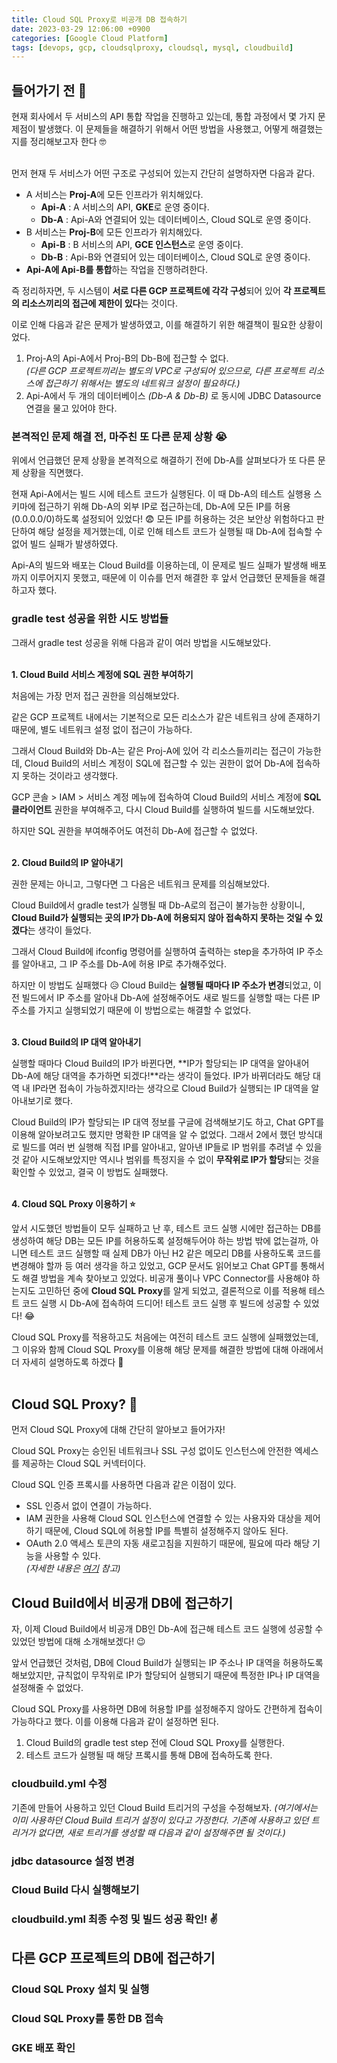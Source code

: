 ```yaml
---
title: Cloud SQL Proxy로 비공개 DB 접속하기
date: 2023-03-29 12:06:00 +0900
categories: [Google Cloud Platform]
tags: [devops, gcp, cloudsqlproxy, cloudsql, mysql, cloudbuild]
---
```


## 들어가기 전 💬
현재 회사에서 두 서비스의 API 통합 작업을 진행하고 있는데, 통합 과정에서 몇 가지 문제점이 발생했다. 이 문제들을 해결하기 위해서 어떤 방법을 사용했고, 어떻게 해결했는지를 정리해보고자 한다 🤓
<br><br>

먼저 현재 두 서비스가 어떤 구조로 구성되어 있는지 간단히 설명하자면 다음과 같다.
- A 서비스는 **Proj-A**에 모든 인프라가 위치해있다.
    - **Api-A** : A 서비스의 API, **GKE**로 운영 중이다.
    - **Db-A** : Api-A와 연결되어 있는 데이터베이스, Cloud SQL로 운영 중이다.
- B 서비스는 **Proj-B**에 모든 인프라가 위치해있다.
    - **Api-B** : B 서비스의 API, **GCE 인스턴스**로 운영 중이다.
    - **Db-B** : Api-B와 연결되어 있는 데이터베이스, Cloud SQL로 운영 중이다.
- **Api-A에 Api-B를 통합**하는 작업을 진행하려한다.

즉 정리하자면, 두 시스템이 **서로 다른 GCP 프로젝트에 각각 구성**되어 있어 **각 프로젝트의 리소스끼리의 접근에 제한이 있다**는 것이다.

이로 인해 다음과 같은 문제가 발생하였고, 이를 해결하기 위한 해결책이 필요한 상황이었다.
1. Proj-A의 Api-A에서 Proj-B의 Db-B에 접근할 수 없다. <br>
    _(다른 GCP 프로젝트끼리는 별도의 VPC로 구성되어 있으므로, 다른 프로젝트 리소스에 접근하기 위해서는 별도의 네트워크 설정이 필요하다.)_
2. Api-A에서 두 개의 데이터베이스 _(Db-A & Db-B)_ 로 동시에 JDBC Datasource 연결을 물고 있어야 한다.

### 본격적인 문제 해결 전, 마주친 또 다른 문제 상황 😭
위에서 언급했던 문제 상황을 본격적으로 해결하기 전에 Db-A를 살펴보다가 또 다른 문제 상황을 직면했다.

현재 Api-A에서는 빌드 시에 테스트 코드가 실행된다. 이 때 Db-A의 테스트 실행용 스키마에 접근하기 위해 Db-A의 외부 IP로 접근하는데, Db-A에 모든 IP를 허용(0.0.0.0/0)하도록 설정되어 있었다! 😨
모든 IP를 허용하는 것은 보안상 위험하다고 판단하여 해당 설정을 제거했는데, 이로 인해 테스트 코드가 실행될 때 Db-A에 접속할 수 없어 빌드 실패가 발생하였다.

Api-A의 빌드와 배포는 Cloud Build를 이용하는데, 이 문제로 빌드 실패가 발생해 배포까지 이루어지지 못했고, 때문에 이 이슈를 먼저 해결한 후 앞서 언급했던 문제들을 해결하고자 했다.

### gradle test 성공을 위한 시도 방법들
그래서 gradle test 성공을 위해 다음과 같이 여러 방법을 시도해보았다.<br><br>


**1. Cloud Build 서비스 계정에 SQL 권한 부여하기**

처음에는 가장 먼저 접근 권한을 의심해보았다. 

같은 GCP 프로젝트 내에서는 기본적으로 모든 리소스가 같은 네트워크 상에 존재하기 때문에, 별도 네트워크 설정 없이 접근이 가능하다.

그래서 Cloud Build와 Db-A는 같은 Proj-A에 있어 각 리소스들끼리는 접근이 가능한데, Cloud Build의 서비스 계정이 SQL에 접근할 수 있는 권한이 없어 Db-A에 접속하지 못하는 것이라고 생각했다. 

GCP 콘솔 > IAM > 서비스 계정 메뉴에 접속하여 Cloud Build의 서비스 계정에 **SQL 클라이언트** 권한을 부여해주고, 다시 Cloud Build를 실행하여 빌드를 시도해보았다.

하지만 SQL 권한을 부여해주어도 여전히 Db-A에 접근할 수 없었다.
<br><br>

**2. Cloud Build의 IP 알아내기**

권한 문제는 아니고, 그렇다면 그 다음은 네트워크 문제를 의심해보았다.

Cloud Build에서 gradle test가 실행될 때 Db-A로의 접근이 불가능한 상황이니, **Cloud Build가 실행되는 곳의 IP가 Db-A에 허용되지 않아 접속하지 못하는 것일 수 있겠다**는 생각이 들었다.

그래서 Cloud Build에 ifconfig 명령어를 실행하여 출력하는 step을 추가하여 IP 주소를 알아내고, 그 IP 주소를 Db-A에 허용 IP로 추가해주었다.

하지만 이 방법도 실패했다 😥 Cloud Build는 **실행될 때마다 IP 주소가 변경**되었고, 이전 빌드에서 IP 주소를 알아내 Db-A에 설정해주어도 새로 빌드를 실행할 때는 다른 IP 주소를 가지고 실행되었기 때문에 이 방법으로는 해결할 수 없었다.
<br><br>

**3. Cloud Build의 IP 대역 알아내기**

실행할 때마다 Cloud Build의 IP가 바뀐다면, **IP가 할당되는 IP 대역을 알아내어 Db-A에 해당 대역을 추가하면 되겠다!**라는 생각이 들었다. IP가 바뀌더라도 해당 대역 내 IP라면 접속이 가능하겠지!라는 생각으로 Cloud Build가 실행되는 IP 대역을 알아내보기로 했다.

Cloud Build의 IP가 할당되는 IP 대역 정보를 구글에 검색해보기도 하고, Chat GPT를 이용해 알아보려고도 했지만 명확한 IP 대역을 알 수 없었다. 그래서 2에서 했던 방식대로 빌드를 여러 번 실행해 직접 IP를 알아내고, 알아낸 IP들로 IP 범위를 추려낼 수 있을 것 같아 시도해보았지만 역시나 범위를 특정지을 수 없이 **무작위로 IP가 할당**되는 것을 확인할 수 있었고, 결국 이 방법도 실패했다.
<br><br>

**4. Cloud SQL Proxy 이용하기 ⭐️**

앞서 시도했던 방법들이 모두 실패하고 난 후, 테스트 코드 실행 시에만 접근하는 DB를 생성하여 해당 DB는 모든 IP를 허용하도록 설정해두어야 하는 방법 밖에 없는걸까, 아니면 테스트 코드 실행할 때 실제 DB가 아닌 H2 같은 메모리 DB를 사용하도록 코드를 변경해야 할까 등 여러 생각을 하고 있었고, GCP 문서도 읽어보고 Chat GPT를 통해서도 해결 방법을 계속 찾아보고 있었다. 비공개 풀이나 VPC Connector를 사용해야 하는지도 고민하던 중에 **Cloud SQL Proxy**를 알게 되었고, 결론적으로 이를 적용해 테스트 코드 실행 시 Db-A에 접속하여 드디어! 테스트 코드 실행 후 빌드에 성공할 수 있었다! 😂

Cloud SQL Proxy를 적용하고도 처음에는 여전히 테스트 코드 실행에 실패했었는데, 그 이유와 함께 Cloud SQL Proxy를 이용해 해당 문제를 해결한 방법에 대해 아래에서 더 자세히 설명하도록 하겠다 💪
<br><br>


## Cloud SQL Proxy? 🤔
먼저 Cloud SQL Proxy에 대해 간단히 알아보고 들어가자!

Cloud SQL Proxy는 승인된 네트워크나 SSL 구성 없이도 인스턴스에 안전한 엑세스를 제공하는 Cloud SQL 커넥터이다.

Cloud SQL 인증 프록시를 사용하면 다음과 같은 이점이 있다.
- SSL 인증서 없이 연결이 가능하다.
- IAM 권한을 사용해 Cloud SQL 인스턴스에 연결할 수 있는 사용자와 대상을 제어하기 때문에, Cloud SQL에 허용할 IP를 특별히 설정해주지 않아도 된다.
- OAuth 2.0 액세스 토큰의 자동 새로고침을 지원하기 때문에, 필요에 따라 해당 기능을 사용할 수 있다.<br>_(자세한 내용은 [여기](https://cloud.google.com/sql/docs/mysql/authentication?hl=ko) 참고)_


## Cloud Build에서 비공개 DB에 접근하기
자, 이제 Cloud Build에서 비공개 DB인 Db-A에 접근해 테스트 코드 실행에 성공할 수 있었던 방법에 대해 소개해보겠다! 😉

앞서 언급했던 것처럼, DB에 Cloud Build가 실행되는 IP 주소나 IP 대역을 허용하도록 해보았지만, 규칙없이 무작위로 IP가 할당되어 실행되기 때문에 특정한 IP나 IP 대역을 설정해줄 수 없었다.

Cloud SQL Proxy를 사용하면 DB에 허용할 IP를 설정해주지 않아도 간편하게 접속이 가능하다고 했다. 이를 이용해 다음과 같이 설정하면 된다.
1. Cloud Build의 gradle test step 전에 Cloud SQL Proxy를 실행한다.
2. 테스트 코드가 실행될 때 해당 프록시를 통해 DB에 접속하도록 한다.

### cloudbuild.yml 수정
기존에 만들어 사용하고 있던 Cloud Build 트리거의 구성을 수정해보자. _(여기에서는 이미 사용하던 Cloud Build 트리거 설정이 있다고 가정한다. 기존에 사용하고 있던 트리거가 없다면, 새로 트리거를 생성할 때 다음과 같이 설정해주면 될 것이다.)_


### jdbc datasource 설정 변경

### Cloud Build 다시 실행해보기

### cloudbuild.yml 최종 수정 및 빌드 성공 확인! ✌️



## 다른 GCP 프로젝트의 DB에 접근하기

### Cloud SQL Proxy 설치 및 실행

### Cloud SQL Proxy를 통한 DB 접속

### GKE 배포 확인

